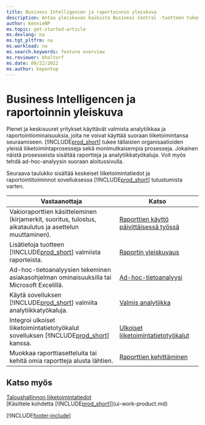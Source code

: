 ```yaml
---
title: Business Intelligencen ja raportoinnin yleiskuva
description: Antaa yleiskuvan kaikista Business Central -tuotteen tukemista Business Intelligence- ja raportointiominaisuuksista.
author: KennieNP
ms.topic: get-started-article
ms.devlang: na
ms.tgt_pltfrm: na
ms.workload: na
ms.search.keywords: feature overview
ms.reviewer: bholtorf
ms.date: 09/22/2022
ms.author: kepontop
---
```

# Business Intelligencen ja raportoinnin yleiskuva

Pienet ja keskisuuret yritykset käyttävät valmista analytiikkaa ja raportointiominaisuuksia, joita ne voivat käyttää suoraan liiketoimintansa seuraamiseen. [!INCLUDE[prod_short](includes/prod_short.md)] tukee tällaisten organisaatioiden yleisiä liiketoimintaprosesseja sekä monimutkaisempia prosesseja. Jokainen näistä prosesseista sisältää raportteja ja analytiikkatyökaluja. Voit myös tehdä ad-hoc-analyysin suoraan aloitussivulla.  

Seuraava taulukko sisältää keskeiset liiketoimintatiedot ja raportointitoiminnot sovelluksessa [!INCLUDE[prod_short](includes/prod_short.md)] tutustumista varten.

| Vastaanottaja | Katso |
| --- | --- |
| Vakioraporttien käsitteleminen (kirjamerkit, suoritus, tulostus, aikataulutus ja asettelun muuttaminen). | [Raporttien käyttö päivittäisessä työssä](reports-use-reports.md) |
| Lisätietoja tuotteen [!INCLUDE[prod_short](includes/prod_short.md)] valmiista raporteista. |[Raportin yleiskuvaus](reports-available-reports.md)|
| Ad-hoc-tietoanalyysien tekeminen asiakasohjelman ominaisuuksilla tai Microsoft Excelillä. | [Ad-hoc-tietoanalyysi](reports-adhoc-analysis.md) |
| Käytä sovelluksen [!INCLUDE[prod_short](includes/prod_short.md)] valmiita analytiikkatyökaluja.| [Valmis analytiikka](reports-built-in-analytics.md) |
| Integroi ulkoiset liiketoimintatietotyökalut sovelluksen [!INCLUDE[prod_short](includes/prod_short.md)] kanssa.| [Ulkoiset liiketoimintatietotyökalut](reports-external-analysis.md) |
|Muokkaa raporttiasetteluita tai kehitä omia raportteja alusta lähtien. |[Raporttien kehittäminen](reports-develop-reports.md)|

## Katso myös

[Taloushallinnon liiketoimintatiedot](bi.md)  
[Käsittele kohdetta [!INCLUDE[prod_short](includes/prod_short.md)]](ui-work-product.md)  

[!INCLUDE[footer-include](includes/footer-banner.md)]
